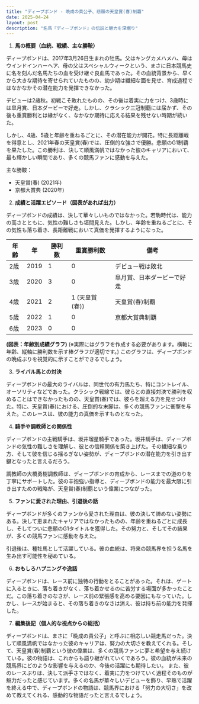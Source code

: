 ```yaml
---
title: "ディープボンド - 晩成の貴公子、悲願の天皇賞(春)制覇"
date: 2025-04-24
layout: post
description: "名馬『ディープボンド』の伝説と魅力を深堀り"
---
```


1. **馬の概要（血統、戦績、主な勝鞍）**

ディープボンドは、2017年3月26日生まれの牡馬。父はキングカメハメハ、母はウインドインハーヘア、母の父はスペシャルウィークという、まさに日本競馬史に名を刻んだ名馬たちの血を受け継ぐ良血馬であった。その血統背景から、早くから大きな期待を寄せられていたものの、幼少期は繊細な面を見せ、育成過程ではなかなかその潜在能力を発揮できなかった。

デビューは2歳秋。初戦こそ敗れたものの、その後は着実に力をつけ、3歳時には皐月賞、日本ダービーで好走。しかし、クラシック三冠制覇には届かず、その後も重賞勝利とは縁がなく、なかなか期待に応える結果を残せない時期が続いた。

しかし、4歳、5歳と年齢を重ねるごとに、その潜在能力が開花。特に長距離戦を得意とし、2021年春の天皇賞(春)では、圧倒的な強さで優勝。悲願のG1制覇を果たした。この勝利は、決して順風満帆ではなかった彼のキャリアにおいて、最も輝かしい瞬間であり、多くの競馬ファンに感動を与えた。

主な勝鞍：
* 天皇賞(春) (2021年)
* 京都大賞典 (2020年)


2. **成績と活躍エピソード（図表があれば出力）**

ディープボンドの成績は、決して華々しいものではなかった。若駒時代は、能力の高さとともに、気性の難しさも垣間見えた。しかし、年齢を重ねるごとに、その気性も落ち着き、長距離戦において真価を発揮するようになった。

| 年齢 | 年 | 勝利数 | 重賞勝利数 | 備考 |
|---|---|---|---|---|
| 2歳 | 2019 | 1 | 0 | デビュー戦は敗北 |
| 3歳 | 2020 | 3 | 0 | 皐月賞、日本ダービーで好走 |
| 4歳 | 2021 | 2 | 1 (天皇賞(春)) | 天皇賞(春)制覇 |
| 5歳 | 2022 | 1 | 0 | 京都大賞典制覇 |
| 6歳 | 2023 | 0 | 0 |  |


**(図表：年齢別成績グラフ)**  (※実際にはグラフを作成する必要があります。横軸に年齢、縦軸に勝利数を示す棒グラフが適切です。)  このグラフは、ディープボンドの晩成ぶりを視覚的に示すことができるでしょう。


3. **ライバル馬との対決**

ディープボンドの最大のライバルは、同世代の有力馬たち、特にコントレイル、オーソリティなどであった。クラシック戦線では、彼らとの直接対決で勝利を収めることはできなかったものの、天皇賞(春)では、彼らを超える力を見せつけた。特に、天皇賞(春)における、圧倒的な末脚は、多くの競馬ファンに衝撃を与えた。このレースは、彼の能力の真価を示すものとなった。


4. **騎手や調教師との関係性**

ディープボンドの主戦騎手は、坂井瑠星騎手であった。坂井騎手は、ディープボンドの気性の難しさを理解し、彼との信頼関係を築き上げた。その繊細な乗り方、そして彼を信じる揺るぎない姿勢が、ディープボンドの潜在能力を引き出す鍵となったと言えるだろう。

調教師の大橋勇樹調教師は、ディープボンドの育成から、レースまでの道のりを丁寧にサポートした。彼の辛抱強い指導と、ディープボンドの能力を最大限に引き出すための戦略が、天皇賞(春)制覇という偉業につながった。


5. **ファンに愛された理由、引退後の話**

ディープボンドが多くのファンから愛された理由は、彼の決して諦めない姿勢にある。決して恵まれたキャリアではなかったものの、年齢を重ねるごとに成長し、そしてついに悲願のG1タイトルを獲得した。その努力と、そしてその結果が、多くの競馬ファンに感動を与えた。

引退後は、種牡馬として活躍している。彼の血統は、将来の競馬界を担う名馬を生み出す可能性を秘めている。


6. **おもしろハプニングや逸話**

ディープボンドは、レース前に独特の行動をとることがあった。それは、ゲートに入るときに、落ち着きがなく、落ち着かせるのに苦労する場面が多かったことだ。この落ち着きのなさが、レース前の緊張感を高める要因にもなっていた。しかし、レースが始まると、その落ち着きのなさは消え、彼は持ち前の能力を発揮した。


7. **編集後記（個人的な視点からの総括）**

ディープボンドは、まさに「晩成の貴公子」と呼ぶに相応しい競走馬だった。決して順風満帆ではなかった彼のキャリアは、努力の大切さを教えてくれる。そして、天皇賞(春)制覇という彼の偉業は、多くの競馬ファンに夢と希望を与え続けている。彼の物語は、これからも語り継がれていくであろう。彼の血統が未来の競馬界にどのような影響を与えるのか、今後の活躍にも期待したい。  また、彼のレースぶりは、決して派手さではなく、着実に力をつけていく過程そのものが魅力だったと感じています。多くの名馬が華々しいデビューを飾り、早熟で活躍を終える中で、ディープボンドの物語は、競馬界における「努力の大切さ」を改めて教えてくれる、感動的な物語だったと言えるでしょう。
